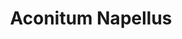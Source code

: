 ---
title: Aconitum Napellus
short_name: acon.
slug: aconitum
category: general
cirillic: Аконитум напеллус
base_description: Аконит. Борец ядовитый. Семейство Лютиковые
image: aconitum.jpg
miasm: 
group: Растения

key_characteristic: |
  ### Внезапный шок и панический страх.
  
  **Ключевая, центральная черта Aconitum (Acon.) — это:**<br>
  реакция острого испуга и шока, проявляющаяся паническим страхом смерти, сильнейшим беспокойством и уверенностью в неминуемой гибели. Все симптомы возникают внезапно, бурно и интенсивно.
  
typical_features:
typical_features_images:
typical_features_captions:

description: |
description_images:
description_captions:

clinical_indications: |

etiology: |

remedy_miasms:
  - title:
    image:
    alt:
    content: |

symptoms_by_system: |

symptoms:
  common:
    - 
  mental:
    -
  particular:
    -

application: |

modalities:
  deterioration:
    -
  improvement:
    -

keywords:
  - 
keywords_images: 
keywords_captions:

images_block:
images_block_captions:

characteristic: |
characteristic_images: 
characteristic_captions:

differential_diagnosis: |

antidotes: |

custom_blocks:
  - title:
    image:
    alt:
    content: |

personality: |
  ⚡ **Ричард III как исторический Aconitum-тип**
  
  📜 **Документально подтвержденные симптомы и поведение:**
    
  **Панический страх и предчувствие смерти:**<br>
  🔹 В ночь перед битвой при Босворте Шекспировский Ричард мучается от кошмаров и произносит знаменитый монолог: «Коня! Полцарства за коня!». Это состояние агонии, ужаса и осознания неминуемой гибели. → Aconitum: «Страх смерти», «Предсказывает время смерти».<br>
  🔹 Его внезапные переходы от ярости к отчаянию отражают острое, паническое состояние психики, не способной справиться с угрозой. → Aconitum: «Сильнейшее беспокойство, мечется».
    
  **Внезапность и интенсивность:**<br>
  🔹 В пьесе его злодейства и решения часто стремительны и безжалостны, как удар молнии. Он быстро захватывает власть, также быстро теряет ее, поглощенный бурей последствий. → Aconitum: «Все симптомы возникают внезапно, бурно и интенсивно».<br>
  🔹 Его физическое состояние (горб, хромота в трактовке Шекспира) может символизировать последствие глубокого шока или «удара судьбы», зафиксированного в теле. → Aconitum: «Последствия испуга, шока».
    
  📜 **Цитаты и поведение, звучащие как реперторий Aconitum:**<br>
  🟡 Его крик «Испуганное царство от страха ни шагу прочь!» — отражает всеобъемлющий страх, исходящий от самого монарха.<br>
  🟡 Монолог: «Я не я. Нет, я не я тот...» — передает состояние острого психического разлада и потери себя, характерное для шокового состояния Aconitum.
    
  🎯 **Вывод:**<br>
  **Ричард III — архетипический Aconitum у власти:**<br>
  🔸 Острое, шоковое состояние после захвата трона, ведущее к паранойе и страху.<br>
  🔸 Панический ужас перед возмездием, который он проецирует на всех вокруг.<br>
  🔸 Внезапность его падения, столь же стремительная, как и взлет.

  **Петр Ильич Чайковский как исторический Aconitum-тип**<br>
  🔸 Известен случаями внезапных, панических приступов.<br>
  Один из ярких эпизодов — история с дирижированием премьеры его Шестой симфонии. Композитор испытывал такой сильный, почти панический страх перед провалом, что после первого исполнения спешно уехал из зала, оставив партитуру на пульте. 
  Его страх был не просто волнением, а острой, телесной реакцией с уверенностью в неминуемом позоре («смерть» его репутации). Эта внезапность и интенсивность переживания на фоне общего высокого нервного напряжения — классические черты **Aconitum**.

personality_images:
  - aconitum_personality-1.jpg
  - aconitum_personality-2.jpg
personality_captions:
  - Ричард III
  - П.И.Чайковский

сultural_аrchetypes: |
  💎 **Тип "Жертвы внезапной катастрофы" или "Человека в состоянии паники":**
  🔸 Герой, переживающий внезапный и сильный испуг, шок или угрозу жизни.
  🔸 Реагирует на угрозу паникой, метанием и страхом неминуемой смерти.
  🔸 Состояние развивается стремительно, как буря, и так же может стихнуть.
    
  🎭 **Критерии Aconitum-персонажа:**
    
  **Физически**<br>
  🔹 Лицо попеременно краснеет и бледнеет от страха и возбуждения.
  🔹 Глаза широко раскрыты от ужаса, взгляд «дикий».
  🔹 Дыхание частое, поверхностное; сильная жажда.
    
  **Психологически**<br>
  🔹 Полная уверенность в скорой смерти. Может говорить: «Я умираю!», «Спасите!».
  🔹 Сильнейшее беспокойство: не может усидеть на месте, мечется.
  🔹 Страх толпы, смерти, выхода из дома.
    
  **Сюжетно**<br>
  🔹 Сцена после автомобильной аварии, где герой в шоке кричит и не может успокоиться.
  🔹 Герой, которого внезапно преследуют, и он впадает в панику.
  🔹 Момент получения шокирующего известия, вызывающего острое сердечное беспокойство.
    
  🎭 **Ключевые черты Aconitum в кино, мультфильмах и литературе:**
    
  📖 **Литературные персонажи**<br>
  🔹 Андрей Болконский, «Война и мир» Л.Н. Толстого. Сцена ранения под Аустерлицем.
  Момент, когда князь Андрей падает, пораженный пулей, и видит над собой «высокое, справедливое, доброе небо». Это — мгновенный переход от ярости боя к состоянию шока и предсмертного ужаса, сменяющегося отрешенностью. Внезапность ранения, осознание неминуемой смерти и острое психическое потрясение — чистейший Aconitum, который затем может сменяться другими состояниями (например, Opium).

  🔹 Катерина, «Гроза» А.Н. Островского. Сцена с грозой.
  Для Катерины гроза — не просто погода, а внезапное воплощение божьего гнева и кары за ее грех. Ее реакция на раскаты грома — это не испуг, а панический, животный ужас перед неминуемой гибелью. Она мечется, не находит себе места, кричит: «Теперь смерть моя приходит!». Это классическое состояние Aconitum: внезапный раздражитель (гром) вызывает уверенность в скорой смерти и сильнейшее двигательное беспокойство.
    
  🎬 **Кино**<br>
  Кэрри Уайт («Кэрри») в кульминационных сценах пром-натета. Внезапный публичный позор и насмешки вызывают у нее шок, сменяющийся яростью и разрушением — классическая картина острого психического потрясения по типу Aconitum, перерастающего в бурную реакцию.
  Леонард Шелдон («Memento») постоянно живет в состоянии острого шока и беспамятства, вызванного травмой. Его базовое состояние — дезориентация и панический поиск опоры, что близко к хроническому состоянию страха Aconitum.
    
  📺 **Мультфильмы**<br>
  Ариэль («Русалочка») в момент бури, когда она спасает принца Эрика. Внезапность шторма, опасность для жизни, ярость стихии — все это вызывает острое, паническое состояние, требующее немедленных действий.
    
  Вывод:
    
  ❗️Aconitum — это архетип «Острой Панической Атаки» или «Внезапного Удара Судьбы». Его драма — в полной беззащитности психики и тела перед лицом внезапной, шокирующей угрозы, реальной или мнимой, которая вызывает первобытную реакцию страха и бегства.
    
  Ключевые метафоры Aconitum:
  🔸 «Удар молнии» — внезапность, интенсивность, неожиданность.
  🔸 «Сердце выскакивает из груди» — физиологическая реакция паники.
  🔸 «Предчувствие конца» — уверенность в смертельном исходе.
    
  Ключевые паттерны Aconitum в культуре:
  🔸 Герой в состоянии агонии перед казнью.
  🔸 Персонаж, получивший шокирующее известие по телефону.
  🔸 Жертва внезапного нападения или катастрофы.
    
  Парадоксальные реакции:
  🔸 Страх смерти при отсутствии реальной физической угрозы (паническая атака).
  🔸 Ухудшение состояния в вечернее и ночное время, когда страх обостряется.
    
  Психологический профиль:
  🔸 Шок как отправная точка сюжета (персонаж, потерявший память).
  🔸 Паника как двигатель необдуманных поступков (побег из дома).
  🔸 Внезапная болезнь или несчастный случай, меняющий жизнь.
    
  ❗️ Все примеры иллюстрируют триаду Aconitum: внезапный шок → панический страх смерти → сильнейшее двигательное беспокойство.
      
сultural_аrchetypes_images:
сultural_аrchetypes_captions:

sources:
  - text:
    url:   
---